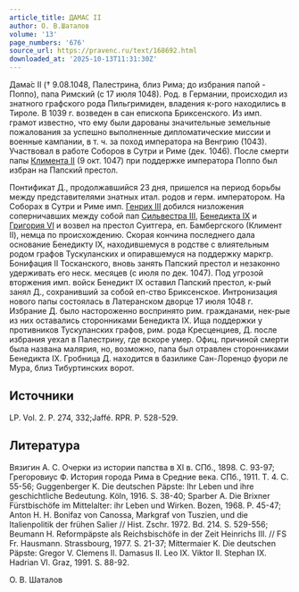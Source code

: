 ```yaml
---
article_title: ДАМАС II
author: О. В.Шаталов
volume: '13'
page_numbers: '676'
source_url: https://pravenc.ru/text/168692.html
downloaded_at: '2025-10-13T11:31:30Z'
---
```


Дама́с II († 9.08.1048, Палестрина, близ Рима; до избрания папой - Поппо), папа Римский (с 17 июля 1048). Род. в Германии, происходил из знатного графского рода Пильгримиден, владения к-рого находились в Тироле. В 1039 г. возведен в сан епископа Бриксенского. Из имп. грамот известно, что ему были дарованы значительные земельные пожалования за успешно выполненные дипломатические миссии и военные кампании, в т. ч. за поход императора на Венгрию (1043). Участвовал в работе Соборов в Сутри и Риме (дек. 1046). После смерти папы [Климента II](<https://pravenc.ru/text/Климента II.html>) (9 окт. 1047) при поддержке императора Поппо был избран на Папский престол.

Понтификат Д., продолжавшийся 23 дня, пришелся на период борьбы между представителями знатных итал. родов и герм. императором. На Соборах в Сутри и Риме имп. [Генрих III](<https://pravenc.ru/text/Генрих III.html>) добился низложения соперничавших между собой пап [Сильвестра III](<https://pravenc.ru/text/Сильвестра III.html>), [Бенедикта IX](<https://pravenc.ru/text/Бенедикта IX.html>) и [Григория VI](<https://pravenc.ru/text/Григория VI.html>) и возвел на престол Суитгера, еп. Бамбергского (Климент II), немца по происхождению. Скорая кончина последнего дала основание Бенедикту IX, находившемуся в родстве с влиятельным родом графов Тускуланских и опиравшемуся на поддержку маркгр. Бонифация II Тосканского, вновь занять Папский престол и незаконно удерживать его неск. месяцев (с июля по дек. 1047). Под угрозой вторжения имп. войск Бенедикт IX оставил Папский престол, к-рый занял Д., сохранивший за собой еп-ство Бриксенское. Интронизация нового папы состоялась в Латеранском дворце 17 июля 1048 г. Избрание Д. было настороженно воспринято рим. гражданами, нек-рые из них оставались сторонниками Бенедикта IX. Ища поддержки у противников Тускуланских графов, рим. рода Кресценциев, Д. после избрания уехал в Палестрину, где вскоре умер. Офиц. причиной смерти была названа малярия, но, возможно, папа был отравлен сторонниками Бенедикта IX. Гробница Д. находится в базилике Сан-Лоренцо фуори ле Мура, близ Тибуртинских ворот.

## Источники

LP. Vol. 2. P. 274, 332;Jaffé. RPR. P. 528-529.

## Литература

Вязигин А. С. Очерки из истории папства в XI в. СПб., 1898. С. 93-97; Грегоровиус Ф. История города Рима в Средние века. СПб., 1911. Т. 4. С. 55-56; Guggenberger K. Die deutschen Päpste: Ihr Leben und ihre geschichtliche Bedeutung. Köln, 1916. S. 38-40; Sparber A. Die Brixner Fürstbischöfe im Mittelalter: ihr Leben und Wirken. Bozen, 1968. P. 45-47; Anton H. H. Bonifaz von Canossa, Markgraf von Tuszien, und die Italienpolitik der frühen Salier // Hist. Zschr. 1972. Bd. 214. S. 529-556; Beumann H. Reformpäpste als Reichsbischöfe in der Zeit Heinrichs III. // FS Fr. Hausmann. Strassbourg, 1977. S. 21-37; Mittermaier K. Die deutschen Päpste: Gregor V. Clemens II. Damasus II. Leo IX. Viktor II. Stephan IX. Hadrian VI. Graz, 1991. S. 88-92.

О. В.  Шаталов
